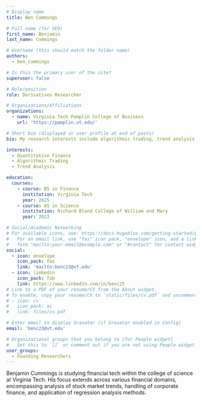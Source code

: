 ```yaml
---
# Display name
title: Ben Cummings

# Full name (for SEO)
first_name: Benjamin
last_name: Cummings

# Username (this should match the folder name)
authors:
  - ben_cummings

# Is this the primary user of the site?
superuser: false

# Role/position
role: Derivatives Researcher

# Organizations/Affiliations
organizations:
  - name: Virginia Tech Pamplin College of Business
    url: 'https://pamplin.vt.edu/'

# Short bio (displayed in user profile at end of posts)
bio: My research interests include algorithmic trading, trend analysis and everything regarding quantitative finance.

interests:
  - Quantitative Finance
  - Algorithmic Trading
  - Trend Analysis

education:
  courses:
    - course: BS in Finance
      institution: Virginia Tech
      year: 2025 
    - course: AS in Science
      institution: Richard Bland College of William and Mary
      year: 2023

# Social/Academic Networking
# For available icons, see: https://docs.hugoblox.com/getting-started/page-builder/#icons
#   For an email link, use "fas" icon pack, "envelope" icon, and a link in the
#   form "mailto:your-email@example.com" or "#contact" for contact widget.
social:
  - icon: envelope
    icon_pack: fas
    link: 'mailto:benc23@vt.edu'
  - icon: linkedin
    icon_pack: fab
    link: https://www.linkedin.com/in/benc25
# Link to a PDF of your resume/CV from the About widget.
# To enable, copy your resume/CV to `static/files/cv.pdf` and uncomment the lines below.
# - icon: cv
#   icon_pack: ai
#   link: files/cv.pdf

# Enter email to display Gravatar (if Gravatar enabled in Config)
email: 'benc23@vt.edu'

# Organizational groups that you belong to (for People widget)
#   Set this to `[]` or comment out if you are not using People widget.
user_groups:
  - Founding Researchers
---
```

Benjamin Cummings is studying financial tech within the college of science at Virginia Tech. His focus extends across various financial domains, encompassing analysis of stock market trends, handling of corporate finance, and  application of regression analysis methods. 
